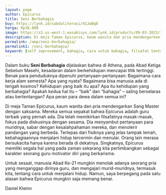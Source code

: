 ```yaml
---
layout: page
author: Epicurus
title: Seni Berbahagia
buy: https://lynk.id/sabdaliterasi/41JwBq8
harga: Rp38.000
image: https://s3.us-west-1.wasabisys.com/lynk.id/products/09-03-2023/1678363356411_9855344
description: Di meja Taman Epicurus, kaum wanita dan pria mendengarkan Sang Master dengan saksama. Mereka semua sepakat bahwa Epicurus adalah guru terbaik yang per
permalink: /amp/seni-berbahagia/
permalink1: /seni-berbahagia/
keyword: [self improvement, bahagia, cara untuk bahagia, filsafat tentang kebahagiaan, kebahagiaan epicurus, ebook epicureanisme, basabasi]
---
```

<p>Dalam buku <strong>Seni Berbahagia</strong> dijelaskan bahwa di Athena, pada Abad Ketiga Sebelum Masehi, kesadaran dalam berkehidupan mencapai titik tertinggi. Benak para penduduknya dipenuhi pertanyaan-pertanyaan: Bagaimana cara kerja alam semesta? Apa yang nyata? Bagaimana bisa manusia ada di tengah kosmos? Kehidupan yang baik itu apa? Apa itu kehidupan yang berbahagia? Apakah kedua hal itu – “baik” dan “bahagia” – saling berselaras atau bertentangan? Apa peran para dewa dalam semua ini?</p><p>Di meja Taman Epicurus, kaum wanita dan pria mendengarkan Sang Master dengan saksama. Mereka semua sepakat bahwa Epicurus adalah guru terbaik yang pernah ada. Dia telah memikirkan filsafatnya masak-masak, fokus pada diskusinya dengan sesama. Dia menyambut pertanyaan para muridnya, sabar dengan kesalahpahaman mereka, dan menolerir pandangan yang berbeda. Terlepas dari fisiknya yang jelas tampak lemah, kebahagiaannya menjalani hidup tercermin dan menular. Orang lain merasa bersukacita hanya karena berada di dekatnya. Singkatnya, Epicurus memiliki segala hal yang pada zaman sekarang kita pertimbangkan sebagai karakter seorang guru motivator diri yang berkarisma.</p><p>Untuk sesaat, manusia Abad Ke-21 mungkin menolak adanya seorang pria yang menganggap dirinya guru, dan mengajari murid-muridnya, termasuk kita, tentang cara untuk menjalani hidup. Namun, saya berpegang pada satu alasan bahwa Epicurus mungkin saja memang benar.</p><p>Daniel Kleinn</p>
